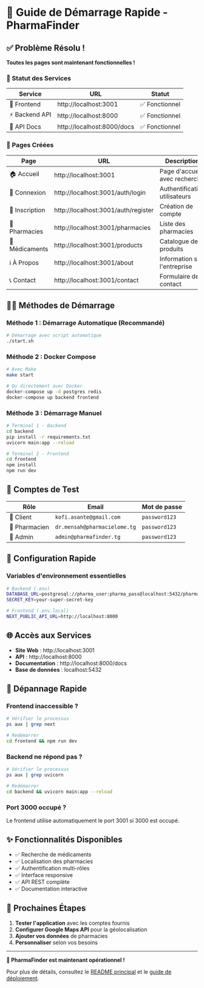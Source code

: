 # 🚀 Guide de Démarrage Rapide - PharmaFinder

## ✅ Problème Résolu !

**Toutes les pages sont maintenant fonctionnelles !**

### 🔧 Statut des Services

| Service | URL | Statut |
|---------|-----|---------|
| 🎨 Frontend | http://localhost:3001 | ✅ Fonctionnel |
| ⚡ Backend API | http://localhost:8000 | ✅ Fonctionnel |
| 📖 API Docs | http://localhost:8000/docs | ✅ Fonctionnel |

### 📄 Pages Créées

| Page | URL | Description |
|------|-----|-------------|
| 🏠 Accueil | http://localhost:3001 | Page d'accueil avec recherche |
| 🔐 Connexion | http://localhost:3001/auth/login | Authentification utilisateurs |
| 📝 Inscription | http://localhost:3001/auth/register | Création de compte |
| 🏥 Pharmacies | http://localhost:3001/pharmacies | Liste des pharmacies |
| 💊 Médicaments | http://localhost:3001/products | Catalogue des produits |
| ℹ️ À Propos | http://localhost:3001/about | Information sur l'entreprise |
| 📞 Contact | http://localhost:3001/contact | Formulaire de contact |

## 🏃‍♂️ Méthodes de Démarrage

### Méthode 1 : Démarrage Automatique (Recommandé)

```bash
# Démarrage avec script automatique
./start.sh
```

### Méthode 2 : Docker Compose

```bash
# Avec Make
make start

# Ou directement avec Docker
docker-compose up -d postgres redis
docker-compose up backend frontend
```

### Méthode 3 : Démarrage Manuel

```bash
# Terminal 1 - Backend
cd backend
pip install -r requirements.txt
uvicorn main:app --reload

# Terminal 2 - Frontend  
cd frontend
npm install
npm run dev
```

## 👥 Comptes de Test

| Rôle | Email | Mot de passe |
|------|-------|--------------|
| 👤 Client | `kofi.asante@gmail.com` | `password123` |
| 💊 Pharmacien | `dr.mensah@pharmacielome.tg` | `password123` |
| 🔧 Admin | `admin@pharmafinder.tg` | `password123` |

## 🔧 Configuration Rapide

### Variables d'environnement essentielles

```bash
# Backend (.env)
DATABASE_URL=postgresql://pharma_user:pharma_pass@localhost:5432/pharmafinder_db
SECRET_KEY=your-super-secret-key

# Frontend (.env.local)  
NEXT_PUBLIC_API_URL=http://localhost:8000
```

## 🌐 Accès aux Services

- **Site Web** : http://localhost:3001
- **API** : http://localhost:8000
- **Documentation** : http://localhost:8000/docs
- **Base de données** : localhost:5432

## 🚨 Dépannage Rapide

### Frontend inaccessible ?
```bash
# Vérifier le processus
ps aux | grep next

# Redémarrer
cd frontend && npm run dev
```

### Backend ne répond pas ?
```bash
# Vérifier le processus
ps aux | grep uvicorn

# Redémarrer
cd backend && uvicorn main:app --reload
```

### Port 3000 occupé ?
Le frontend utilise automatiquement le port 3001 si 3000 est occupé.

## ✨ Fonctionnalités Disponibles

- ✅ Recherche de médicaments
- ✅ Localisation des pharmacies  
- ✅ Authentification multi-rôles
- ✅ Interface responsive
- ✅ API REST complète
- ✅ Documentation interactive

## 🎯 Prochaines Étapes

1. **Tester l'application** avec les comptes fournis
2. **Configurer Google Maps API** pour la géolocalisation
3. **Ajouter vos données** de pharmacies
4. **Personnaliser** selon vos besoins

---

**🎉 PharmaFinder est maintenant opérationnel !**

Pour plus de détails, consultez le [README principal](README.md) et le [guide de déploiement](docs/DEPLOYMENT.md).